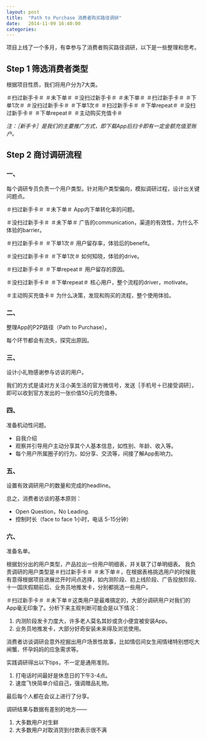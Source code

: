 ```yaml
---
layout: post
title:  "Path to Purchase 消费者购买路径调研"
date:   2014-11-09 16:40:00
categories: 
---
```


项目上线了一个多月，有幸参与了消费者购买路径调研，以下是一些整理和思考。


## Step 1 筛选消费者类型

根据项目性质，我们将用户分为7大类。

＃扫过新手卡＃ ＃未下单＃
＃没扫过新手卡＃ ＃未下单＃
＃扫过新手卡＃ ＃下单1次＃
＃没扫过新手卡＃ ＃下单1次＃
＃扫过新手卡＃ ＃下单repeat＃
＃没扫过新手卡＃ ＃下单repeat＃
＃主动购买充值卡＃

*注：［新手卡］是我们的主要推广方式，即下载App后扫卡即有一定金额充值至账户。*

## Step 2 商讨调研流程

### 一、
每个调研专员负责一个用户类型。针对用户类型偏向，模拟调研过程，设计出关键问题点。


＃扫过新手卡＃ ＃未下单＃
App内下单转化率的问题。

＃没扫过新手卡＃ ＃未下单＃
广告的communication，渠道的有效性，为什么不体验的barrier。

＃扫过新手卡＃ ＃下单1次＃
用户留存率，体验后的benefit。

＃没扫过新手卡＃ ＃下单1次＃
如何知晓，体验的drive。

＃扫过新手卡＃ ＃下单repeat＃
用户留存的原因。

＃没扫过新手卡＃ ＃下单repeat＃
核心用户，整个流程的driver，motivate。

＃主动购买充值卡＃ 
为什么决策，发现和购买的流程，整个使用体验。

### 二、
整理App的P2P路径（Path to Purchase）。



每个环节都会有流失，探究出原因。

### 三、

设计小礼物感谢参与访谈的用户。

我们的方式是请对方关注小美生活的官方微信号，发送［手机号＋已接受调研］，即可以收到官方发出的一张价值50元的充值券。

### 四、

准备机动性问题。

- 自我介绍
- 观察并引导用户主动分享其个人基本信息，如性别、年龄、收入等。
- 每个用户所属圈子的行为，如分享、交流等，间接了解App影响力。

### 五、

设置有效调研用户的数量和完成的headline。

总之，消费者访谈的基本原则：


   * Open Question，No Leading. 
   * 控制时长（face to face 1小时，电话 5-15分钟）

### 六、

准备名单。

根据划分出的用户类型，产品拉出一份用户明细表，并关联了订单明细表。
我负责调研的用户类型是＃扫过新手卡＃ ＃未下单＃，在根据表格挑选用户的时候我有意得根据项目进展岔开时间点选择，如内测阶段、初上线阶段、广告投放阶段、十一国庆假期前后、业务员地推发卡，分别都挑选一些用户。

＃扫过新手卡＃ ＃未下单＃这类用户是最难搞定的，大部分调研用户对我们的App毫无印象了。分析下来主观判断可能会是以下情况：

1. 内测阶段发卡力度大，许多老人莫名其妙或贪小便宜被安装App。
2. 业务员地推发卡，大部分好奇安装未来得及浏览使用。

消费者访谈调研会意外挖掘出用户场景性故事，比如情侣间女生闹情绪特别想吃大闸蟹、怀孕妈妈的应急需求等。


实践调研得出以下tips，不一定是通用准则。

1. 打电话时间最好是休息日的下午3-4点。
2. 速度飞快简单介绍自己，强调赠品礼物。

最后每个人都在会议上进行了分享。

调研结果与数据有差别的地方——

1. 大多数用户对生鲜
2. 大多数用户对取消货到付款表示很不满

